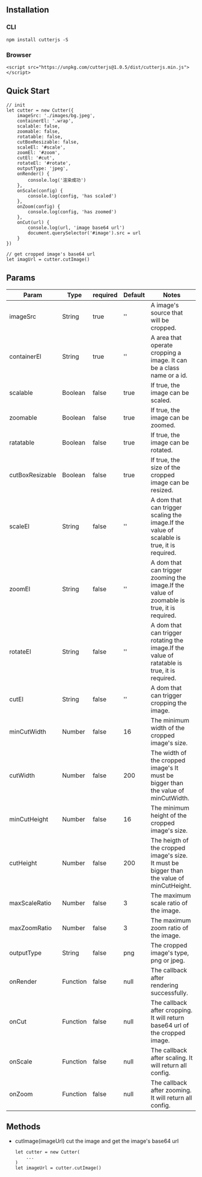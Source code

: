 
## Installation
### CLI
```
npm install cutterjs -S
```
### Browser

```
<script src="https://unpkg.com/cutterjs@1.0.5/dist/cutterjs.min.js"></script>
```

## Quick Start
```
// init
let cutter = new Cutter({
    imageSrc: './images/bg.jpeg',
    containerEl: '.wrap',
    scalable: false,
    zoomable: false,
    rotatable: false,
    cutBoxResizable: false,
    scaleEl: '#scale',
    zoomEl: '#zoom',
    cutEl: '#cut',
    rotateEl: '#rotate',
    outputType: 'jpeg',
    onRender() {
        console.log('渲染成功')
    },
    onScale(config) {
        console.log(config, 'has scaled')
    },
    onZoom(config) {
        console.log(config, 'has zoomed')
    },
    onCut(url) {
        console.log(url, 'image base64 url')
        document.querySelector('#image').src = url
    }
})

// get cropped image's base64 url
let imagUrl = cutter.cutImage()
```

## Params
Param|Type|required|Default|Notes
---|---|---|---|---
imageSrc|String|true|''|A image's source that will be cropped.
containerEl|String|true|''|A area that operate cropping a image. It can be a class name or a id.
scalable|Boolean|false|true|If true, the image can be scaled.
zoomable|Boolean|false|true|If true, the image can be zoomed.
ratatable|Boolean|false|true|If true, the image can be rotated.
cutBoxResizable|Boolean|false|true|If true, the size of the cropped image can be resized.
scaleEl|String|false|''|A dom that can trigger scaling the image.If the value of scalable is true, it is required.
zoomEl|String|false|''|A dom that can trigger zooming the image.If the value of zoomable is true, it is required.
rotateEl|String|false|''|A dom that can trigger rotating the image.If the value of ratatable is true, it is required.
cutEl|String|false|''|A dom that can trigger cropping the image.
minCutWidth|Number|false|16|The minimum width of the cropped image's size.
cutWidth|Number|false|200|The width of the cropped image's  It must be bigger than the value of minCutWidth.
minCutHeight|Number|false|16|The minimum height of the cropped image's size.
cutHeight|Number|false|200|The heigth of the cropped image's size. It must be bigger than the value of minCutHeight.
maxScaleRatio|Number|false|3|The maximum scale ratio of the image.
maxZoomRatio|Number|false|3|The maximum zoom ratio of the image.
outputType|String|false|png|The cropped image's type, png or jpeg.
onRender|Function|false|null|The callback after rendering successfully.
onCut|Function|false|null|The callback after cropping. It will return base64 url of the cropped image.
onScale|Function|false|null|The callback after scaling. It will return all config.
onZoom|Function|false|null|The callback after zooming. It will return all config.

## Methods
- cutImage(imageUrl)
    cut the image and get the image's base64 url
    ```
    let cutter = new Cutter(
        ...
    )
    let imageUrl = cutter.cutImage()
    ```
